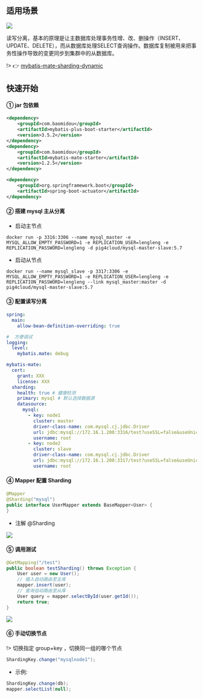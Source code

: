 ## 适用场景

![](https://minio.pigx.top/oss/1659275395.jpg)

读写分离，基本的原理是让主数据库处理事务性增、改、删操作（INSERT、UPDATE、DELETE），而从数据库处理SELECT查询操作。数据库复制被用来把事务性操作导致的变更同步到集群中的从数据库。

!> 👉 [mybatis-mate-sharding-dynamic](https://gitee.com/baomidou/mybatis-mate-examples/tree/master/mybatis-mate-sharding-dynamic)


## 快速开始

#### ① jar 包依赖

```xml
<dependency>
    <groupId>com.baomidou</groupId>
    <artifactId>mybatis-plus-boot-starter</artifactId>
    <version>3.5.2</version>
</dependency>
<dependency>
    <groupId>com.baomidou</groupId>
    <artifactId>mybatis-mate-starter</artifactId>
    <version>1.2.5</version>
</dependency>

<dependency>
    <groupId>org.springframework.boot</groupId>
    <artifactId>spring-boot-actuator</artifactId>
</dependency>
```

#### ② 搭建 mysql 主从分离

- 启动主节点
```
docker run -p 3316:3306 --name mysql_master -e MYSQL_ALLOW_EMPTY_PASSWORD=1 -e REPLICATION_USER=lengleng -e REPLICATION_PASSWORD=lengleng -d pig4cloud/mysql-master-slave:5.7
```

- 启动从节点
```
docker run --name mysql_slave -p 3317:3306 -e MYSQL_ALLOW_EMPTY_PASSWORD=1 -e REPLICATION_USER=lengleng -e REPLICATION_PASSWORD=lengleng --link mysql_master:master -d pig4cloud/mysql-master-slave:5.7
```

#### ③ 配置读写分离

```yaml
spring:
  main:
    allow-bean-definition-overriding: true

#  方便调试
logging:
  level:
    mybatis.mate: debug

mybatis-mate:
  cert:
    grant: XXX
    license: XXX
  sharding:
    health: true # 健康检测
    primary: mysql # 默认选择数据源
    datasource:
      mysql:
        - key: node1
          cluster: master
          driver-class-name: com.mysql.cj.jdbc.Driver
          url: jdbc:mysql://172.16.1.200:3316/test?useSSL=false&useUnicode=true&characterEncoding=UTF-8&serverTimezone=UTC
          username: root
        - key: node2
          cluster: slave
          driver-class-name: com.mysql.cj.jdbc.Driver
          url: jdbc:mysql://172.16.1.200:3317/test?useSSL=false&useUnicode=true&characterEncoding=UTF-8&serverTimezone=UTC
          username: root
```

#### ④ Mapper 配置 Sharding

```java
@Mapper
@Sharding("mysql")
public interface UserMapper extends BaseMapper<User> {
}
```

- 注解 @Sharding


![](https://minio.pigx.top/oss/1659276135.png)

#### ⑤ 调用测试

```java
@GetMapping("/test")
public boolean testSharding() throws Exception {
    User user = new User();
    // 插入自动路由至主库
    mapper.insert(user);
    // 查询自动路由至从库
    User query = mapper.selectById(user.getId());
    return true;
}
```
![](https://minio.pigx.top/oss/1659275897.png)


#### ⑥ 手动切换节点

!> 切换指定 group+key ，切换同一组的哪个节点

```java
ShardingKey.change("mysqlnode1");
```

- 示例:

```java
ShardingKey.change(db);
mapper.selectList(null);
```